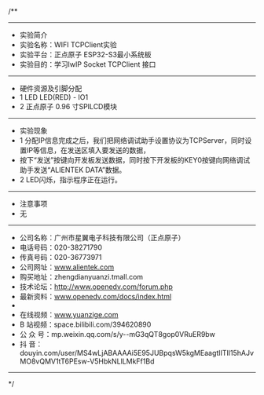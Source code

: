 /**
 ***************************************************************************************************
 * 实验简介
 * 实验名称：WIFI TCPClient实验
 * 实验平台：正点原子 ESP32-S3最小系统板
 * 实验目的：学习lwIP Socket TCPClient 接口

 ***************************************************************************************************
 * 硬件资源及引脚分配
 * 1 LED
     LED(RED) - IO1
 * 2 正点原子 0.96 寸SPILCD模块


 ***************************************************************************************************
 * 实验现象
 * 1 分配IP信息完成之后，我们把网络调试助手设置协议为TCPServer，同时设置IP等信息，在发送区填入要发送的数据，
 *   按下“发送”按键向开发板发送数据，同时按下开发板的KEY0按键向网络调试助手发送“ALIENTEK DATA”数据。
 * 2 LED闪烁，指示程序正在运行。

 ***************************************************************************************************
 * 注意事项
 * 无
 
 ***********************************************************************************************************
 * 公司名称：广州市星翼电子科技有限公司（正点原子）
 * 电话号码：020-38271790
 * 传真号码：020-36773971
 * 公司网址：www.alientek.com
 * 购买地址：zhengdianyuanzi.tmall.com
 * 技术论坛：http://www.openedv.com/forum.php
 * 最新资料：www.openedv.com/docs/index.html
 *
 * 在线视频：www.yuanzige.com
 * B 站视频：space.bilibili.com/394620890
 * 公 众 号：mp.weixin.qq.com/s/y--mG3qQT8gop0VRuER9bw
 * 抖    音：douyin.com/user/MS4wLjABAAAAi5E95JUBpqsW5kgMEaagtIITIl15hAJvMO8vQMV1tT6PEsw-V5HbkNLlLMkFf1Bd
 ***********************************************************************************************************
 */